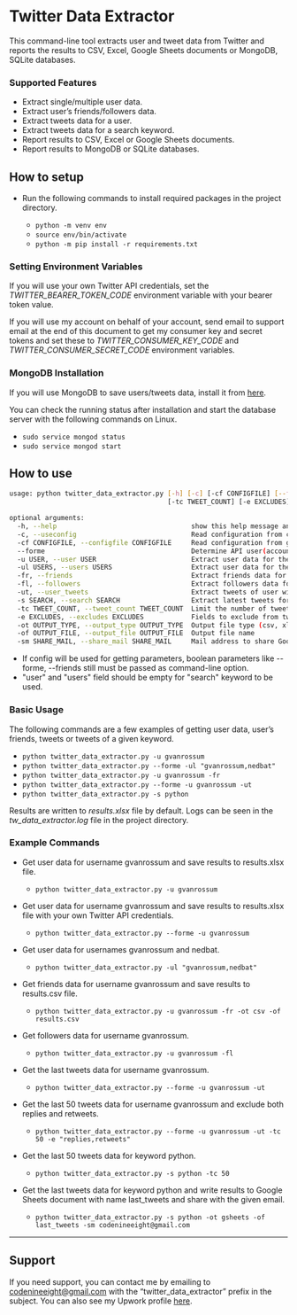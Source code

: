 Twitter Data Extractor
======================

This command-line tool extracts user and tweet data from Twitter and reports the results to CSV, Excel, Google Sheets documents or MongoDB, SQLite databases.

### Supported Features

* Extract single/multiple user data.
* Extract user’s friends/followers data.
* Extract tweets data for a user.
* Extract tweets data for a search keyword.
* Report results to CSV, Excel or Google Sheets documents.
* Report results to MongoDB or SQLite databases.


## How to setup

* Run the following commands to install required packages in the project directory.

    * `python -m venv env`
    * `source env/bin/activate`
    * `python -m pip install -r requirements.txt`


### Setting Environment Variables

If you will use your own Twitter API credentials, set the *TWITTER_BEARER_TOKEN_CODE* environment variable with your bearer token value.

If you will use my account on behalf of your account, send email to support email at the end of this document to get my consumer key and secret tokens and set these to *TWITTER_CONSUMER_KEY_CODE* and *TWITTER_CONSUMER_SECRET_CODE* environment variables.


### MongoDB Installation

If you will use MongoDB to save users/tweets data, install it from [here](https://docs.mongodb.com/manual/administration/install-community/).

You can check the running status after installation and start the database server with the following commands on Linux.

* `sudo service mongod status`
* `sudo service mongod start`


## How to use

```sh
usage: python twitter_data_extractor.py [-h] [-c] [-cf CONFIGFILE] [--forme] [-u USER] [-ul USERS] [-fr] [-fl] [-ut] [-s SEARCH]
                                        [-tc TWEET_COUNT] [-e EXCLUDES] [-ot OUTPUT_TYPE] [-of OUTPUT_FILE] [-sm SHARE_MAIL]

optional arguments:
  -h, --help                                  show this help message and exit
  -c, --useconfig                             Read configuration from config.json file
  -cf CONFIGFILE, --configfile CONFIGFILE     Read configuration from given file
  --forme                                     Determine API user(account owner or on behalf of a user)
  -u USER, --user USER                        Extract user data for the given username
  -ul USERS, --users USERS                    Extract user data for the given comma separated usernames
  -fr, --friends                              Extract friends data for the given username
  -fl, --followers                            Extract followers data for the given username
  -ut, --user_tweets                          Extract tweets of user with the given username
  -s SEARCH, --search SEARCH                  Extract latest tweets for the given search keyword
  -tc TWEET_COUNT, --tweet_count TWEET_COUNT  Limit the number of tweets gathered
  -e EXCLUDES, --excludes EXCLUDES            Fields to exclude from tweets queried as comma separated values (replies,retweets)
  -ot OUTPUT_TYPE, --output_type OUTPUT_TYPE  Output file type (csv, xlsx, gsheets, mongodb or sqlite)
  -of OUTPUT_FILE, --output_file OUTPUT_FILE  Output file name
  -sm SHARE_MAIL, --share_mail SHARE_MAIL     Mail address to share Google Sheets document
```

* If config will be used for getting parameters, boolean parameters like --forme, --friends still must be passed as command-line option.
* "user" and "users" field should be empty for "search" keyword to be used.


### Basic Usage

The following commands are a few examples of getting user data, user’s friends, tweets or tweets of a given keyword.

* `python twitter_data_extractor.py -u gvanrossum`
* `python twitter_data_extractor.py --forme -ul "gvanrossum,nedbat"`
* `python twitter_data_extractor.py -u gvanrossum -fr`
* `python twitter_data_extractor.py --forme -u gvanrossum -ut`
* `python twitter_data_extractor.py -s python`

Results are written to *results.xlsx* file by default.
Logs can be seen in the *tw_data_extractor.log* file in the project directory.


### Example Commands

* Get user data for username gvanrossum and save results to results.xlsx file.
    * `python twitter_data_extractor.py -u gvanrossum`

* Get user data for username gvanrossum and save results to results.xlsx file with your own Twitter API credentials.
    * `python twitter_data_extractor.py --forme -u gvanrossum`

* Get user data for usernames gvanrossum and nedbat.
    * `python twitter_data_extractor.py -ul "gvanrossum,nedbat"`

* Get friends data for username gvanrossum and save results to results.csv file.
    * `python twitter_data_extractor.py -u gvanrossum -fr -ot csv -of results.csv`

* Get followers data for username gvanrossum.
    * `python twitter_data_extractor.py -u gvanrossum -fl`

* Get the last tweets data for username gvanrossum.
    * `python twitter_data_extractor.py --forme -u gvanrossum -ut`

* Get the last 50 tweets data for username gvanrossum and exclude both replies and retweets.
    * `python twitter_data_extractor.py --forme -u gvanrossum -ut -tc 50 -e "replies,retweets"`

* Get the last 50 tweets data for keyword python.
    * `python twitter_data_extractor.py -s python -tc 50`

* Get the last tweets data for keyword python and write results to Google Sheets document with name last_tweets and share with the given email.
    * `python twitter_data_extractor.py -s python -ot gsheets -of last_tweets -sm codenineeight@gmail.com`

---

## Support

If you need support, you can contact me by emailing to codenineeight@gmail.com with the “twitter_data_extractor” prefix in the subject. You can also see my Upwork profile [here](https://www.upwork.com/freelancers/~011e3fe44e575092f0).
